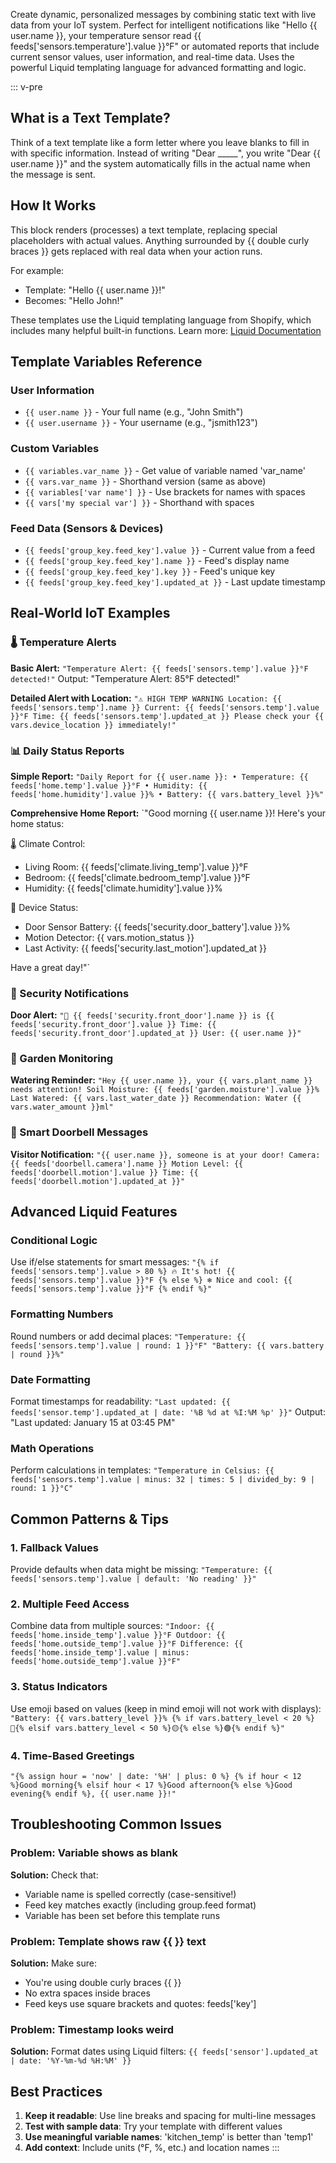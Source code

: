 Create dynamic, personalized messages by combining static text with live data from your IoT system. <span v-pre>Perfect for intelligent notifications like "Hello {{ user.name }}, your temperature sensor read {{ feeds['sensors.temperature'].value }}°F" or automated reports that include current sensor values, user information, and real-time data. Uses the powerful Liquid templating language for advanced formatting and logic.</span>

::: v-pre
## What is a Text Template?

Think of a text template like a form letter where you leave blanks to fill in with specific information. Instead of writing "Dear _____", you write "Dear {{ user.name }}" and the system automatically fills in the actual name when the message is sent.

## How It Works

This block renders (processes) a text template, replacing special placeholders with actual values.
Anything surrounded by {{ double curly braces }} gets replaced with real data when your action runs.

For example:
- Template: "Hello {{ user.name }}!"
- Becomes: "Hello John!"

These templates use the Liquid templating language from Shopify, which includes many helpful built-in functions.
Learn more: [Liquid Documentation](https://shopify.github.io/liquid/basics/introduction/)

## Template Variables Reference

### User Information
- `{{ user.name }}` - Your full name (e.g., "John Smith")
- `{{ user.username }}` - Your username (e.g., "jsmith123")

### Custom Variables
- `{{ variables.var_name }}` - Get value of variable named 'var_name'
- `{{ vars.var_name }}` - Shorthand version (same as above)
- `{{ variables['var name'] }}` - Use brackets for names with spaces
- `{{ vars['my special var'] }}` - Shorthand with spaces

### Feed Data (Sensors & Devices)
- `{{ feeds['group_key.feed_key'].value }}` - Current value from a feed
- `{{ feeds['group_key.feed_key'].name }}` - Feed's display name
- `{{ feeds['group_key.feed_key'].key }}` - Feed's unique key
- `{{ feeds['group_key.feed_key'].updated_at }}` - Last update timestamp

## Real-World IoT Examples

### 🌡️ Temperature Alerts
**Basic Alert:**
`"Temperature Alert: {{ feeds['sensors.temp'].value }}°F detected!"`
Output: "Temperature Alert: 85°F detected!"

**Detailed Alert with Location:**
`"⚠️ HIGH TEMP WARNING
Location: {{ feeds['sensors.temp'].name }}
Current: {{ feeds['sensors.temp'].value }}°F
Time: {{ feeds['sensors.temp'].updated_at }}
Please check your {{ vars.device_location }} immediately!"`

### 📊 Daily Status Reports
**Simple Report:**
`"Daily Report for {{ user.name }}:
• Temperature: {{ feeds['home.temp'].value }}°F
• Humidity: {{ feeds['home.humidity'].value }}%
• Battery: {{ vars.battery_level }}%"`

**Comprehensive Home Report:**
`"Good morning {{ user.name }}! Here's your home status:

🌡️ Climate Control:
- Living Room: {{ feeds['climate.living_temp'].value }}°F
- Bedroom: {{ feeds['climate.bedroom_temp'].value }}°F
- Humidity: {{ feeds['climate.humidity'].value }}%

🔋 Device Status:
- Door Sensor Battery: {{ feeds['security.door_battery'].value }}%
- Motion Detector: {{ vars.motion_status }}
- Last Activity: {{ feeds['security.last_motion'].updated_at }}

Have a great day!"`

### 🚪 Security Notifications
**Door Alert:**
`"🚪 {{ feeds['security.front_door'].name }} is {{ feeds['security.front_door'].value }}
Time: {{ feeds['security.front_door'].updated_at }}
User: {{ user.name }}"`

### 🌱 Garden Monitoring
**Watering Reminder:**
`"Hey {{ user.name }}, your {{ vars.plant_name }} needs attention!
Soil Moisture: {{ feeds['garden.moisture'].value }}%
Last Watered: {{ vars.last_water_date }}
Recommendation: Water {{ vars.water_amount }}ml"`

### 🔔 Smart Doorbell Messages
**Visitor Notification:**
`"{{ user.name }}, someone is at your door!
Camera: {{ feeds['doorbell.camera'].name }}
Motion Level: {{ feeds['doorbell.motion'].value }}
Time: {{ feeds['doorbell.motion'].updated_at }}"`

## Advanced Liquid Features

### Conditional Logic
Use if/else statements for smart messages:
`"{% if feeds['sensors.temp'].value > 80 %}
  🔥 It's hot! {{ feeds['sensors.temp'].value }}°F
{% else %}
  ❄️ Nice and cool: {{ feeds['sensors.temp'].value }}°F
{% endif %}"`

### Formatting Numbers
Round numbers or add decimal places:
`"Temperature: {{ feeds['sensors.temp'].value | round: 1 }}°F"
"Battery: {{ vars.battery | round }}%"`

### Date Formatting
Format timestamps for readability:
`"Last updated: {{ feeds['sensor.temp'].updated_at | date: '%B %d at %I:%M %p' }}"`
Output: "Last updated: January 15 at 03:45 PM"

### Math Operations
Perform calculations in templates:
`"Temperature in Celsius: {{ feeds['sensors.temp'].value | minus: 32 | times: 5 | divided_by: 9 | round: 1 }}°C"`

## Common Patterns & Tips

### 1. Fallback Values
Provide defaults when data might be missing:
`"Temperature: {{ feeds['sensors.temp'].value | default: 'No reading' }}"`

### 2. Multiple Feed Access
Combine data from multiple sources:
`"Indoor: {{ feeds['home.inside_temp'].value }}°F
Outdoor: {{ feeds['home.outside_temp'].value }}°F
Difference: {{ feeds['home.inside_temp'].value | minus: feeds['home.outside_temp'].value }}°F"`

### 3. Status Indicators
Use emoji based on values (keep in mind emoji will not work with displays):
`"Battery: {{ vars.battery_level }}%
{% if vars.battery_level < 20 %}🔴{% elsif vars.battery_level < 50 %}🟡{% else %}🟢{% endif %}"`

### 4. Time-Based Greetings
`"{% assign hour = 'now' | date: '%H' | plus: 0 %}
{% if hour < 12 %}Good morning{% elsif hour < 17 %}Good afternoon{% else %}Good evening{% endif %}, {{ user.name }}!"`

## Troubleshooting Common Issues

### Problem: Variable shows as blank
**Solution:** Check that:
- Variable name is spelled correctly (case-sensitive!)
- Feed key matches exactly (including group.feed format)
- Variable has been set before this template runs

### Problem: Template shows raw {{ }} text
**Solution:** Make sure:
- You're using double curly braces {{ }}
- No extra spaces inside braces
- Feed keys use square brackets and quotes: feeds['key']

### Problem: Timestamp looks weird
**Solution:** Format dates using Liquid filters:
`{{ feeds['sensor'].updated_at | date: '%Y-%m-%d %H:%M' }}`

## Best Practices

1. **Keep it readable**: Use line breaks and spacing for multi-line messages
2. **Test with sample data**: Try your template with different values
3. **Use meaningful variable names**: 'kitchen_temp' is better than 'temp1'
4. **Add context**: Include units (°F, %, etc.) and location names
:::
